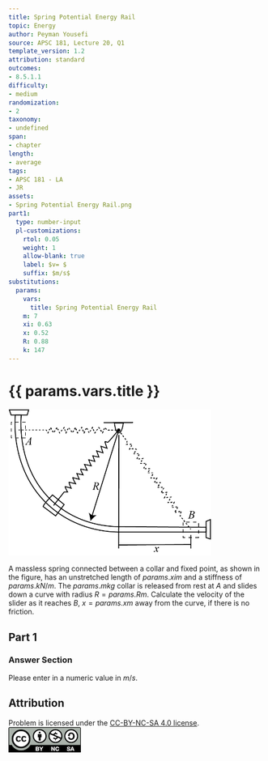 ```yaml
---
title: Spring Potential Energy Rail
topic: Energy
author: Peyman Yousefi
source: APSC 181, Lecture 20, Q1
template_version: 1.2
attribution: standard
outcomes:
- 8.5.1.1
difficulty:
- medium
randomization:
- 2
taxonomy:
- undefined
span:
- chapter
length:
- average
tags:
- APSC 181 - LA
- JR
assets:
- Spring Potential Energy Rail.png
part1:
  type: number-input
  pl-customizations:
    rtol: 0.05
    weight: 1
    allow-blank: true
    label: $v= $
    suffix: $m/s$
substitutions:
  params:
    vars:
      title: Spring Potential Energy Rail
    m: 7
    xi: 0.63
    x: 0.52
    R: 0.88
    k: 147
---
```

# {{ params.vars.title }}
<img src="Spring Potential Energy Rail.png" width=400>

A massless spring connected between a collar and fixed point, as shown in the figure, has an unstretched length of ${{params.xi}} m$ and a stiffness of ${{params.k}} N/m$.
The ${{params.m}} kg$ collar is released from rest at $A$ and slides down a curve with radius $R = {{params.R}} m$.
Calculate the velocity of the slider as it reaches $B$, $x = {{params.x}} m$ away from the curve, if there is no friction.

## Part 1

### Answer Section

Please enter in a numeric value in $m/s$.

## Attribution

Problem is licensed under the [CC-BY-NC-SA 4.0 license](https://creativecommons.org/licenses/by-nc-sa/4.0/).<br> ![The Creative Commons 4.0 license requiring attribution-BY, non-commercial-NC, and share-alike-SA license.](https://raw.githubusercontent.com/firasm/bits/master/by-nc-sa.png)